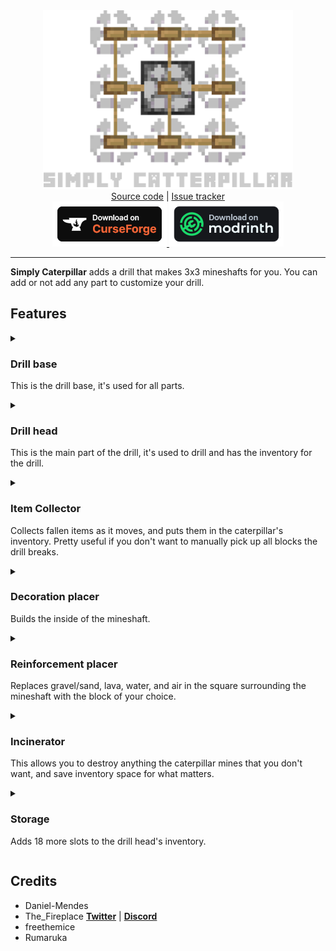 <div align="center">
	<img src=".github/sources/simply-caterpillar-logo.png" alt="Simply Caterpillar icon" width="400" />
</div>

<div align="center">
	<a href="https://github.com/The-Fireplace-Minecraft-Mods/Simply-Caterpillar" target="_blank">Source code</a>
    |
   	<a href="https://github.com/The-Fireplace-Minecraft-Mods/Simply-Caterpillar/issues" target="_blank">Issue tracker</a>
</div>

<div align="center">
    <a href="https://minecraft.curseforge.com/projects/simply-caterpillar" target="_blank">
        <img src=".github/sources/curseforge-badge.png" alt="Curse Forge download link" />
    </a>
    <a href="https://modrinth.com/mod/simply-caterpillar" target="_blank">
        <img src=".github/sources/modrinth-badge.png" alt="modrinth download link" />
    </a>
</div>

-------

**Simply Caterpillar** adds a drill that makes 3x3 mineshafts for you. You can add or not add any part to customize your drill.

## Features

<details>
	<summary>
		<h3>Drill base</h3>
		<p>This is the drill base, it's used for all parts.</p>
	</summary>
	<h4>Recipe</h4>
	<img src=".github/sources/recipe-drill_base.png" alt="Drill base recipe" />
</details>

<details>
	<summary>
		<h3>Drill head</h3>
		<p>This is the main part of the drill, it's used to drill and has the inventory for the drill.</p>
	</summary>
	<h4>Screen</h4>
	<p>It has 18 slots of storage built in, and a fuel slot. Power can be toggled in the gui, and fuel consumption will pause when the caterpillar is turned off.</p>
	<img src=".github/sources/screen-drill_head.png" alt="Drill head screen" width="480" />
	<h4>Recipe</h4>
	<img src=".github/sources/recipe-drill_head.png" alt="Drill head recipe" />
</details>

<details>
	<summary>
		<h3>Item Collector</h3>
		<p>Collects fallen items as it moves, and puts them in the caterpillar's inventory. Pretty useful if you don't want to manually pick up all blocks the drill breaks.</p>
	</summary>
	<h4>Recipe</h4>
	<img src=".github/sources/recipe-collector.png" alt="Collector recipe" />
</details>

<details>
	<summary>
		<h3>Decoration placer</h3>
		<p>Builds the inside of the mineshaft.</p>
	</summary>
	<h4>Screen</h4>
	<p>This is where you edit the decorations to be placed. By default, it places them similarly to the vanilla mineshafts.</p>
	<img src=".github/sources/screen-decoration.png" alt="Decoration placer screen" width="480" />
	<h4>Recipe</h4>
	<img src=".github/sources/recipe-decoration.png" alt="Decoration placer recipe" />
</details>

<details>
	<summary>
		<h3>Reinforcement placer</h3>
		<p>Replaces gravel/sand, lava, water, and air in the square surrounding the mineshaft with the block of your choice.</p>
	</summary>
	<h4>Screen</h4>
		<p>Edit the blocks used to reinforce the walls here and what gets replaced, so you can keep water, lava, sand, gravel, etc out of your mineshaft, or build yourself a floor to walk on, and walls and a ceiling if you wish.</p>
	<img src=".github/sources/screen-reinforcement.png" alt="Reinforcement placer screen" width="480" />
	<h4>Recipe</h4>
	<img src=".github/sources/recipe-reinforcement.png" alt="Reinforcement placer recipe" />
</details>

<details>
	<summary>
		<h3>Incinerator</h3>
		<p>This allows you to destroy anything the caterpillar mines that you don't want, and save inventory space for what matters.</p>
	</summary>
	<h4>Screen</h4>
	<p>Set anything you don't want to keep to be incinerated here.</p>
	<img src=".github/sources/screen-incinerator.png" alt="Incinerator screen" width="480" />
	<h4>Recipe</h4>
	<img src=".github/sources/recipe-incinerator.png" alt="Incinerator recipe" />
</details>

<details>
	<summary>
		<h3>Storage</h3>
		<p>Adds 18 more slots to the drill head's inventory.</p>
	</summary>
	<h4>Screen</h4>
	<br>
	<h4>Recipe</h4>
	<img src=".github/sources/recipe-storage.png" alt="Storage recipe" />
</details>

## Credits

- Daniel-Mendes
- The_Fireplace **[Twitter](https://twitter.com/The_FireplaceMC)** | **[Discord](https://discord.gg/CJ6pNEk)**
- freethemice
- Rumaruka
